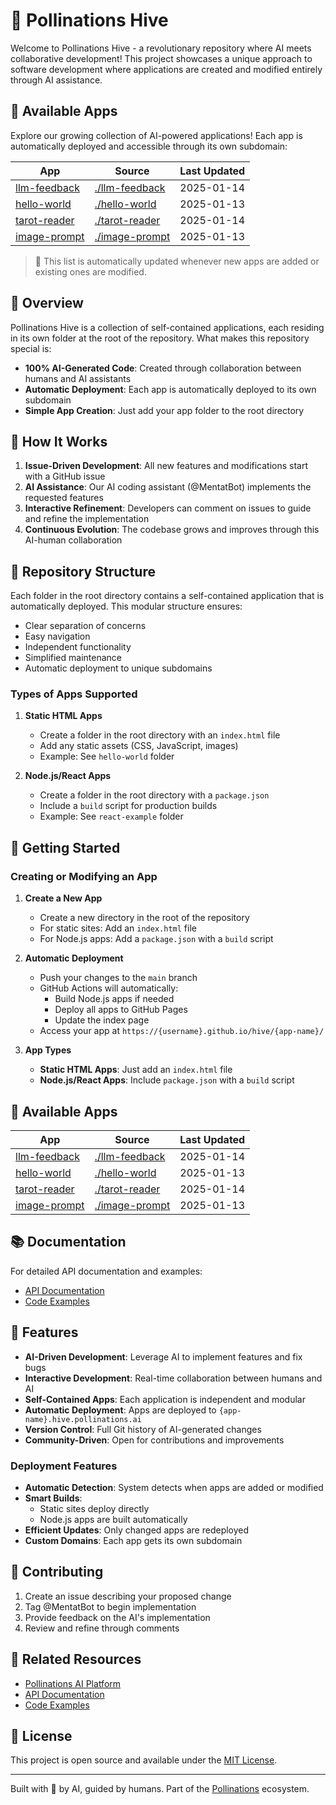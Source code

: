 # 🐝 Pollinations Hive

Welcome to Pollinations Hive - a revolutionary repository where AI meets collaborative development! This project showcases a unique approach to software development where applications are created and modified entirely through AI assistance.

## 📱 Available Apps

Explore our growing collection of AI-powered applications! Each app is automatically deployed and accessible through its own subdomain:

| App | Source | Last Updated |
|-----|--------|--------------|
| [llm-feedback](https://llm-feedback.hive.pollinations.ai) | [./llm-feedback](./llm-feedback) | 2025-01-14 |
| [hello-world](https://hello-world.hive.pollinations.ai) | [./hello-world](./hello-world) | 2025-01-13 |
| [tarot-reader](https://tarot-reader.hive.pollinations.ai) | [./tarot-reader](./tarot-reader) | 2025-01-14 |
| [image-prompt](https://image-prompt.hive.pollinations.ai) | [./image-prompt](./image-prompt) | 2025-01-13 |

> 🔄 This list is automatically updated whenever new apps are added or existing ones are modified.

## 🌟 Overview

Pollinations Hive is a collection of self-contained applications, each residing in its own folder at the root of the repository. What makes this repository special is:
- **100% AI-Generated Code**: Created through collaboration between humans and AI assistants
- **Automatic Deployment**: Each app is automatically deployed to its own subdomain
- **Simple App Creation**: Just add your app folder to the root directory

## 🤖 How It Works

1. **Issue-Driven Development**: All new features and modifications start with a GitHub issue
2. **AI Assistance**: Our AI coding assistant (@MentatBot) implements the requested features
3. **Interactive Refinement**: Developers can comment on issues to guide and refine the implementation
4. **Continuous Evolution**: The codebase grows and improves through this AI-human collaboration

## 📂 Repository Structure

Each folder in the root directory contains a self-contained application that is automatically deployed. This modular structure ensures:
- Clear separation of concerns
- Easy navigation
- Independent functionality
- Simplified maintenance
- Automatic deployment to unique subdomains

### Types of Apps Supported

1. **Static HTML Apps**
   - Create a folder in the root directory with an `index.html` file
   - Add any static assets (CSS, JavaScript, images)
   - Example: See `hello-world` folder

2. **Node.js/React Apps**
   - Create a folder in the root directory with a `package.json`
   - Include a `build` script for production builds
   - Example: See `react-example` folder

## 🚀 Getting Started

### Creating or Modifying an App

1. **Create a New App**
   - Create a new directory in the root of the repository
   - For static sites: Add an `index.html` file
   - For Node.js apps: Add a `package.json` with a `build` script

2. **Automatic Deployment**
   - Push your changes to the `main` branch
   - GitHub Actions will automatically:
     - Build Node.js apps if needed
     - Deploy all apps to GitHub Pages
     - Update the index page
   - Access your app at `https://{username}.github.io/hive/{app-name}/`

3. **App Types**
   - **Static HTML Apps**: Just add an `index.html` file
   - **Node.js/React Apps**: Include `package.json` with a `build` script

## 📱 Available Apps

| App | Source | Last Updated |
|-----|--------|--------------|
| [llm-feedback](https://llm-feedback.hive.pollinations.ai) | [./llm-feedback](./llm-feedback) | 2025-01-14 |
| [hello-world](https://hello-world.hive.pollinations.ai) | [./hello-world](./hello-world) | 2025-01-13 |
| [tarot-reader](https://tarot-reader.hive.pollinations.ai) | [./tarot-reader](./tarot-reader) | 2025-01-14 |
| [image-prompt](https://image-prompt.hive.pollinations.ai) | [./image-prompt](./image-prompt) | 2025-01-13 |
## 📚 Documentation

For detailed API documentation and examples:
- [API Documentation](POLLINATIONS_APIDOCS.md)
- [Code Examples](POLLINATIONS_CODE_EXAMPLES.MD)

## 🌈 Features

- **AI-Driven Development**: Leverage AI to implement features and fix bugs
- **Interactive Development**: Real-time collaboration between humans and AI
- **Self-Contained Apps**: Each application is independent and modular
- **Automatic Deployment**: Apps are deployed to `{app-name}.hive.pollinations.ai`
- **Version Control**: Full Git history of AI-generated changes
- **Community-Driven**: Open for contributions and improvements

### Deployment Features

- **Automatic Detection**: System detects when apps are added or modified
- **Smart Builds**: 
  - Static sites deploy directly
  - Node.js apps are built automatically
- **Efficient Updates**: Only changed apps are redeployed
- **Custom Domains**: Each app gets its own subdomain

## 🤝 Contributing

1. Create an issue describing your proposed change
2. Tag @MentatBot to begin implementation
3. Provide feedback on the AI's implementation
4. Review and refine through comments

## 🔗 Related Resources

- [Pollinations AI Platform](https://pollinations.ai)
- [API Documentation](POLLINATIONS_APIDOCS.md)
- [Code Examples](POLLINATIONS_CODE_EXAMPLES.MD)

## 📝 License

This project is open source and available under the [MIT License](LICENSE).

---

Built with 🤖 by AI, guided by humans. Part of the [Pollinations](https://pollinations.ai) ecosystem.